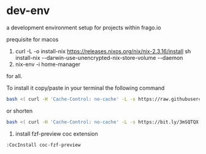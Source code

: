 # dev-env
a development environment setup for projects within frago.io

prequisite for macos 
1. curl -L -o install-nix https://releases.nixos.org/nix/nix-2.3.16/install
 sh install-nix --darwin-use-unencrypted-nix-store-volume --daemon
2. nix-env -i home-manager

for all.

To install it copy/paste in your terminal the following command
```bash
bash <( curl -H 'Cache-Control: no-cache' -L -s https://raw.githubusercontent.com/frago-io/frio/main/bootstrap.sh )
```
or shorten
```bash
bash <( curl -H 'Cache-Control: no-cache' -L -s https://bit.ly/3mSQTQX )
```


1. install fzf-preview coc extension
```vim
:CocInstall coc-fzf-preview
```


